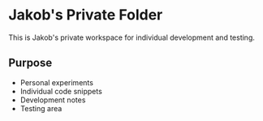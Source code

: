# Jakob's Private Folder

This is Jakob's private workspace for individual development and testing.

## Purpose
- Personal experiments
- Individual code snippets
- Development notes
- Testing area
